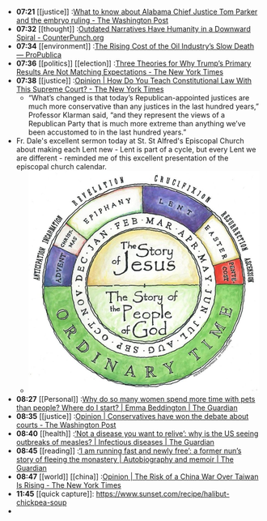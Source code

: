 - **07:21** [[justice]] :[What to know about Alabama Chief Justice Tom Parker and the embryo ruling - The Washington Post](https://www.washingtonpost.com/nation/2024/02/24/alabama-chief-justice-tom-parker-ivf/)
- **07:32** [[thought]] :[Outdated Narratives Have Humanity in a Downward Spiral - CounterPunch.org](https://www.counterpunch.org/2024/02/26/outdated-narratives-have-humanity-in-a-downward-spiral/)
- **07:34** [[environment]] :[The Rising Cost of the Oil Industry’s Slow Death — ProPublica](https://www.propublica.org/article/the-rising-cost-of-the-oil-industrys-slow-death)
- **07:36** [[politics]] [[election]] :[Three Theories for Why Trump’s Primary Results Are Not Matching Expectations - The New York Times](https://www.nytimes.com/2024/02/26/upshot/trump-polling-primaries.html)
- **07:38** [[justice]] :[Opinion | How Do You Teach Constitutional Law With This Supreme Court? - The New York Times](https://www.nytimes.com/2024/02/26/opinion/constitutional-law-crisis-supreme-court.html)
	- “What’s changed is that today’s Republican-appointed justices are much more conservative than any justices in the last hundred years,” Professor Klarman said, “and they represent the views of a Republican Party that is much more extreme than anything we’ve been accustomed to in the last hundred years.”
- Fr. Dale's excellent sermon today at St. St Alfred's Episcopal Church about making each Lent new - Lent is part of a cycle, but every Lent we are different - reminded me of this excellent presentation of the episcopal church calendar.
	- ![image.png](../assets/image_1708953500966_0.png)
- **08:27** [[Personal]] :[Why do so many women spend more time with pets than people? Where do I start? | Emma Beddington | The Guardian](https://www.theguardian.com/commentisfree/2024/feb/26/why-do-so-many-women-spend-more-time-with-pets-than-people-where-do-i-start)
- **08:35** [[justice]] :[Opinion | Conservatives have won the debate about courts - The Washington Post](https://www.washingtonpost.com/opinions/2024/02/26/courts-originalism-democrats-state-judges/)
- **08:40** [[health]] :[‘Not a disease you want to relive’: why is the US seeing outbreaks of measles? | Infectious diseases | The Guardian](https://www.theguardian.com/science/2024/feb/25/us-measles-outbreak)
- **08:45** [[reading]] :[‘I am running fast and newly free’: a former nun’s story of fleeing the monastery | Autobiography and memoir | The Guardian](https://www.theguardian.com/books/2024/feb/25/cloistered-my-years-as-a-nun-catherine-coldstream-extract)
- **08:47** [[world]] [[china]] :[Opinion | The Risk of a China War Over Taiwan Is Rising - The New York Times](https://www.nytimes.com/2024/02/26/opinion/taiwan-china-war-military.html)
- **11:45** [[quick capture]]:  https://www.sunset.com/recipe/halibut-chickpea-soup
-